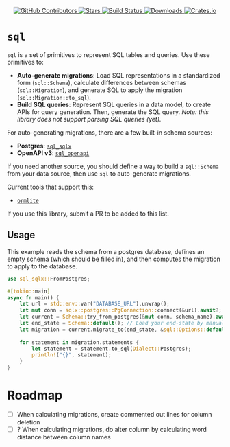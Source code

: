 <div id="top"></div>

<p align="center">
<a href="https://github.com/kurtbuilds/sql/graphs/contributors">
    <img src="https://img.shields.io/github/contributors/kurtbuilds/sql.svg?style=flat-square" alt="GitHub Contributors" />
</a>
<a href="https://github.com/kurtbuilds/sql/stargazers">
    <img src="https://img.shields.io/github/stars/kurtbuilds/sql.svg?style=flat-square" alt="Stars" />
</a>
<a href="https://github.com/kurtbuilds/sql/actions">
    <img src="https://img.shields.io/github/actions/workflow/status/kurtbuilds/sql/test.yaml?style=flat-square" alt="Build Status" />
</a>
<a href="https://crates.io/crates/sql">
    <img src="https://img.shields.io/crates/d/sql?style=flat-square" alt="Downloads" />
</a>
<a href="https://crates.io/crates/sql">
    <img src="https://img.shields.io/crates/v/sql?style=flat-square" alt="Crates.io" />
</a>

</p>

# `sql`
`sql` is a set of primitives to represent SQL tables and queries. Use these primitives to:
- **Auto-generate migrations**: Load SQL representations in a standardized form (`sql::Schema`), calculate differences between 
schemas (`sql::Migration`), and generate SQL to apply the migration (`sql::Migration::to_sql`).
- **Build SQL queries**: Represent SQL queries in a data model, to create APIs for query generation. Then, generate the
SQL query. *Note: this library does not support parsing SQL queries (yet).*

For auto-generating migrations, there are a few built-in schema sources:
- **Postgres**: [`sql_sqlx`](./sql_sqlx)
- **OpenAPI v3**: [`sql_openapi`](./sql_openapi)

If you need another source, you should define a way to build a `sql::Schema` from your data source, then use `sql` 
to auto-generate migrations.

Current tools that support this:

- [`ormlite`](https://github.com/kurtbuilds/ormlite)

If you use this library, submit a PR to be added to this list.

## Usage

This example reads the schema from a postgres database, defines an empty schema (which should be filled in),
and then computes the migration to apply to the database.

```rust
use sql_sqlx::FromPostgres;

#[tokio::main]
async fn main() {
    let url = std::env::var("DATABASE_URL").unwrap();
    let mut conn = sqlx::postgres::PgConnection::connect(&url).await?;
    let current = Schema::try_from_postgres(&mut conn, schema_name).await?;
    let end_state = Schema::default(); // Load your end-state by manually defining it, or building it from another source
    let migration = current.migrate_to(end_state, &sql::Options::default());
    
    for statement in migration.statements {
        let statement = statement.to_sql(Dialect::Postgres);
        println!("{}", statement);
    }
}
```

# Roadmap

- [ ] When calculating migrations, create commented out lines for column deletion
- [ ] ? When calculating migrations, do alter column by calculating word distance between column names
